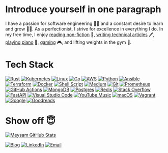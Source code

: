 # Introduce yourself in one paragraph

I have a passion for software engineering 🧑‍💻 and a constant desire to learn and grow 🧗‍♀️. As a perfectionist, I strive for excellence in everything I do. In my free time, I enjoy [reading non-fiction](https://goodreads.com/meysam81) 📖, [writing technical articles](https://developer-friendly.blog/) 🖊️, [playing piano](https://youtube.com/@meysam) 🎹, [gaming](https://www.twitch.tv/developerfriendly) 🎮, and lifting weights in the gym 💪.

# Tech Stack

[![Rust](https://img.shields.io/badge/rust-%23000000.svg?style=for-the-badge&logo=rust&logoColor=white)](https://github.com/meysam81?tab=repositories&language=rust)
[![Kubernetes](https://img.shields.io/badge/kubernetes-%23326ce5.svg?style=for-the-badge&logo=kubernetes&logoColor=white)](https://developer-friendly.blog/category/kubernetes/)
[![Linux](https://img.shields.io/badge/Linux-FCC624?style=for-the-badge&logo=linux&logoColor=black)](https://developer-friendly.blog/category/linux/)
[![Go](https://img.shields.io/badge/go-%2300ADD8.svg?style=for-the-badge&logo=go&logoColor=white)](https://github.com/meysam81?tab=repositories&language=go)
[![AWS](https://img.shields.io/badge/AWS-%23FF9900.svg?style=for-the-badge&logo=amazon-aws&logoColor=white)](https://developer-friendly.blog/category/aws/)
[![Python](https://img.shields.io/badge/python-3670A0?style=for-the-badge&logo=python&logoColor=ffdd54)](https://github.com/meysam81?tab=repositories&language=python)
[![Ansible](https://img.shields.io/badge/ansible-%231A1918.svg?style=for-the-badge&logo=ansible&logoColor=white)](https://developer-friendly.blog/category/ansible/)
[![Terraform](https://img.shields.io/badge/terraform-%235835CC.svg?style=for-the-badge&logo=terraform&logoColor=white)](https://developer-friendly.blog/category/terraform/)
[![Docker](https://img.shields.io/badge/docker-%230db7ed.svg?style=for-the-badge&logo=docker&logoColor=white)](https://developer-friendly.blog/category/docker/)
[![Shell Script](https://img.shields.io/badge/shell_script-%23121011.svg?style=for-the-badge&logo=gnu-bash&logoColor=white)](https://github.com/meysam81?tab=repositories&language=shell)
[![Medium](https://img.shields.io/badge/Medium-12100E?style=for-the-badge&logo=medium&logoColor=white)](https://meysam.io)
[![Git](https://img.shields.io/badge/git-%23F05033.svg?style=for-the-badge&logo=git&logoColor=white)]()
[![Prometheus](https://img.shields.io/badge/Prometheus-E6522C?style=for-the-badge&logo=Prometheus&logoColor=white)](https://developer-friendly.blog/category/prometheus/)
[![GitHub Actions](https://img.shields.io/badge/github%20actions-%232671E5.svg?style=for-the-badge&logo=githubactions&logoColor=white)](https://developer-friendly.blog/category/github-actions/)
[![MongoDB](https://img.shields.io/badge/MongoDB-%234ea94b.svg?style=for-the-badge&logo=mongodb&logoColor=white)]()
[![Postgres](https://img.shields.io/badge/postgres-%23316192.svg?style=for-the-badge&logo=postgresql&logoColor=white)]()
[![Redis](https://img.shields.io/badge/redis-%23DD0031.svg?style=for-the-badge&logo=redis&logoColor=white)]()
[![Stack Overflow](https://img.shields.io/badge/-Stackoverflow-FE7A16?style=for-the-badge&logo=stack-overflow&logoColor=white)](https://stackoverflow.com/users/8282345/meysam)
[![FastAPI](https://img.shields.io/badge/FastAPI-005571?style=for-the-badge&logo=fastapi)]()
[![Visual Studio Code](https://img.shields.io/badge/Visual%20Studio%20Code-0078d7.svg?style=for-the-badge&logo=visual-studio-code&logoColor=white)]()
[![YouTube Music](https://img.shields.io/badge/YouTube_Music-FF0000?style=for-the-badge&logo=youtube-music&logoColor=white)]()
[![macOS](https://img.shields.io/badge/mac%20os-000000?style=for-the-badge&logo=macos&logoColor=F0F0F0)](https://developer-friendly.blog/category/vagrant/)
[![Vagrant](https://img.shields.io/badge/vagrant-%231563FF.svg?style=for-the-badge&logo=vagrant&logoColor=white)]()
[![Google](https://img.shields.io/badge/google-4285F4?style=for-the-badge&logo=google&logoColor=white)]()
[![Goodreads](https://img.shields.io/badge/Goodreads-F3F1EA?style=for-the-badge&logo=goodreads&logoColor=372213)](https://www.goodreads.com/user/show/92052826-meysam)

# Show off 😇

<p align="center">

[![Meysam GitHub Stats](https://github-readme-stats.vercel.app/api?username=meysam81&show_icons=true&count_private=true)](https://github.com/meysam81)

<a href="https://developer-friendly.blog" target="_blank"><img alt="Blog" src="https://img.shields.io/badge/Blog-Developer%20Friendly-red?style=flat&logo=firefox"></a>
<a href="https://www.linkedin.com/in/meysamazad/" target="_blank"><img alt="LinkedIn" src="https://img.shields.io/badge/LinkedIn-meysamazad-blue?style=flat&logo=linkedin"></a>
<a href="mailto:contact@meysam.io"><img alt="Email" src="https://img.shields.io/badge/Email-contact@meysam.io-blue?style=flat&logo=gmail"></a>

</p>
